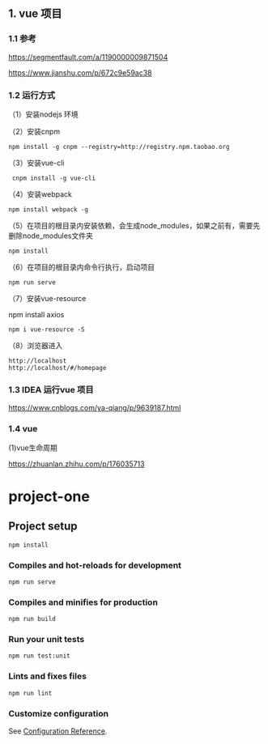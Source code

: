 ## 1. vue 项目

### 1.1 参考

https://segmentfault.com/a/1190000009871504

https://www.jianshu.com/p/672c9e59ac38



### 1.2 运行方式

（1）安装nodejs 环境

（2）安装cnpm

```
npm install -g cnpm --registry=http://registry.npm.taobao.org
```

（3）安装vue-cli

```
 cnpm install -g vue-cli 
```

（4）安装webpack

```
npm install webpack -g
```



（5）在项目的根目录内安装依赖，会生成node_modules，如果之前有，需要先删除node_modules文件夹

```
npm install
```

（6）在项目的根目录内命令行执行，启动项目

```
npm run serve
```

（7）安装vue-resource

npm install axios

```undefined
npm i vue-resource -S
```

（8）浏览器进入

```
http://localhost
http://localhost/#/homepage
```



### 1.3 IDEA 运行vue 项目

https://www.cnblogs.com/ya-qiang/p/9639187.html


### 1.4 vue

(1)vue生命周期

https://zhuanlan.zhihu.com/p/176035713



# project-one

## Project setup
```
npm install
```

### Compiles and hot-reloads for development
```
npm run serve
```

### Compiles and minifies for production
```
npm run build
```

### Run your unit tests
```
npm run test:unit
```

### Lints and fixes files
```
npm run lint
```

### Customize configuration
See [Configuration Reference](https://cli.vuejs.org/config/).
